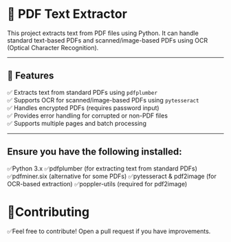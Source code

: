 # 📄 PDF Text Extractor  

This project extracts text from PDF files using Python. It can handle standard text-based PDFs and scanned/image-based PDFs using OCR (Optical Character Recognition).  

---

## 🚀 Features  
✅ Extracts text from standard PDFs using `pdfplumber`  
✅ Supports OCR for scanned/image-based PDFs using `pytesseract`  
✅ Handles encrypted PDFs (requires password input)  
✅ Provides error handling for corrupted or non-PDF files  
✅ Supports multiple pages and batch processing  

---


## Ensure you have the following installed:

✅Python 3.x
✅pdfplumber (for extracting text from standard PDFs)
✅pdfminer.six (alternative for some PDFs)
✅pytesseract & pdf2image (for OCR-based extraction)
✅poppler-utils (required for pdf2image)

# 🤝Contributing
✅Feel free to contribute!
Open a pull request if you have improvements.
